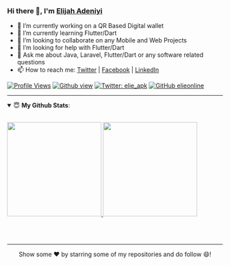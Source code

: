 ### Hi there 👋, I'm [Elijah Adeniyi](https://www.linkedin.com/in/elijah-adeniyi-48477b157/)

<!--
**elieonline/elieonline** is a ✨ _special_ ✨ repository because its `README.md` (this file) appears on your GitHub profile.

Here are some ideas to get you started:
-->
- 🔭 I’m currently working on a QR Based Digital wallet
- 🌱 I’m currently learning Flutter/Dart
- 👯 I’m looking to collaborate on any Mobile and Web Projects
- 🤔 I’m looking for help with Flutter/Dart
- 💬 Ask me about Java, Laravel, Flutter/Dart or any software related questions
- 📫 How to reach me: [Twitter](https://twitter.com/elie_apk) | [Facebook](https://www.facebook.com/dammy.elie) | [LinkedIn](https://www.linkedin.com/in/elijah-adeniyi-48477b157/)

[![Profile Views](https://gpvc.arturio.dev/acctgen1)](https://twitter.com/elie_apk) 
[![Github view](https://komarev.com/ghpvc/?username=elieonline&label=Github-Views&color=blue&style=plastic)](https://github.com/elieonline)
[![Twitter: elie_apk](https://img.shields.io/twitter/follow/elie_apk?style=social)](https://twitter.com/elie_apk)
[![GitHub elieonline](https://img.shields.io/github/followers/elieonline?label=follow&style=social)](https://github.com/elieonline)

---
<details open>
 <summary> 😇 <b>My Github Stats</b>: </summary>
<br>
  
<p>
  <a href="https://github.com/elieonline">
  <img height="220em" src = "https://github-readme-stats.vercel.app/api?username=elieonline&show_icons=true&theme=tokyonight&line_height=33&hide_border=true&count_private=true">
  </a>
  <a href="https://github.com/elieonline">
  <img height="220em" src = "https://github-readme-stats.vercel.app/api/top-langs/?username=elieonline&theme=tokyonight&hide_border=true&&count_private=false&include_all_commits=true">
  </a>
</p>
</details>
<br>

<br>
<hr>
<p align = "center">
Show some ❤️ by starring some of my repositories and do follow 😄!
</p>
